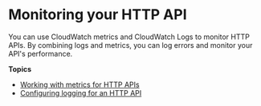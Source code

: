 # Monitoring your HTTP API<a name="http-api-monitor"></a>

You can use CloudWatch metrics and CloudWatch Logs to monitor HTTP APIs\. By combining logs and metrics, you can log errors and monitor your API's performance\.

**Topics**
+ [Working with metrics for HTTP APIs](http-api-metrics.md)
+ [Configuring logging for an HTTP API](http-api-logging.md)